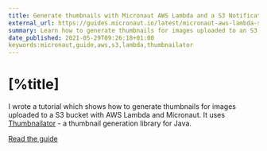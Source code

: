```yaml
---
title: Generate thumbnails with Micronaut AWS Lambda and a S3 Notification trigger
external_url: https://guides.micronaut.io/latest/micronaut-aws-lambda-s3-event
summary: Learn how to generate thumbnails for images uploaded to an S3 bucket with AWS Lambda and Micronaut framework
date_published: 2021-05-29T09:26:18+01:00
keywords:micronaut,guide,aws,s3,lambda,thumbnailator
---
```


# [%title]

I wrote a tutorial which shows how to generate thumbnails for images uploaded to a S3 bucket with AWS Lambda and Micronaut. It uses [Thumbnailator](https://github.com/coobird/thumbnailator) - a thumbnail generation library for Java.

[Read the guide]([%external_url])


